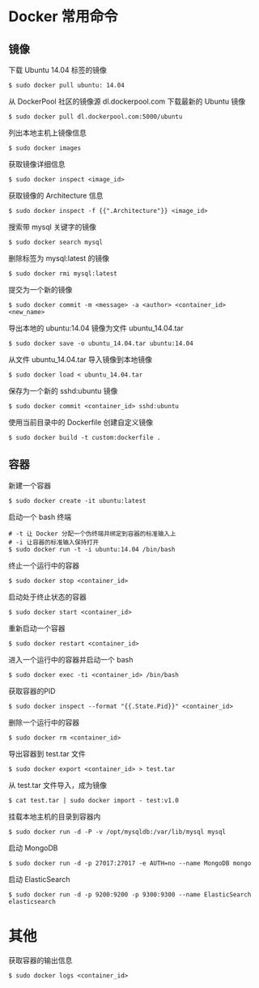 # Docker 常用命令

## 镜像
下载 Ubuntu 14.04 标签的镜像
```
$ sudo docker pull ubuntu: 14.04
```

从 DockerPool 社区的镜像源 dl.dockerpool.com 下载最新的 Ubuntu 镜像
```
$ sudo docker pull dl.dockerpool.com:5000/ubuntu
```

列出本地主机上镜像信息
```
$ sudo docker images
```

获取镜像详细信息
```
$ sudo docker inspect <image_id>
```

获取镜像的 Architecture 信息
```
$ sudo docker inspect -f {{".Architecture"}} <image_id>
```

搜索带 mysql 关键字的镜像
```
$ sudo docker search mysql
```

删除标签为 mysql:latest 的镜像
```
$ sudo docker rmi mysql:latest
```

提交为一个新的镜像
```
$ sudo docker commit -m <message> -a <author> <container_id> <new_name>
```

导出本地的 ubuntu:14.04 镜像为文件 ubuntu_14.04.tar
```
$ sudo docker save -o ubuntu_14.04.tar ubuntu:14.04
```

从文件 ubuntu_14.04.tar 导入镜像到本地镜像
```
$ sudo docker load < ubuntu_14.04.tar
```

保存为一个新的 sshd:ubuntu 镜像
```
$ sudo docker commit <container_id> sshd:ubuntu
```

使用当前目录中的 Dockerfile 创建自定义镜像
```
$ sudo docker build -t custom:dockerfile .
```

## 容器
新建一个容器
```
$ sudo docker create -it ubuntu:latest
```

启动一个 bash 终端
```
# -t 让 Docker 分配一个伪终端并绑定到容器的标准输入上
# -i 让容器的标准输入保持打开
$ sudo docker run -t -i ubuntu:14.04 /bin/bash
```

终止一个运行中的容器
```
$ sudo docker stop <container_id>
```

启动处于终止状态的容器
```
$ sudo docker start <container_id>
```

重新启动一个容器
```
$ sudo docker restart <container_id>
```

进入一个运行中的容器并启动一个 bash
```
$ sudo docker exec -ti <container_id> /bin/bash
```

获取容器的PID
```
$ sudo docker inspect --format "{{.State.Pid}}" <container_id>
```

删除一个运行中的容器
```
$ sudo docker rm <container_id>
```

导出容器到 test.tar 文件
```
$ sudo docker export <container_id> > test.tar
```

从 test.tar 文件导入，成为镜像
```
$ cat test.tar | sudo docker import - test:v1.0
```

挂载本地主机的目录到容器内
```
$ sudo docker run -d -P -v /opt/mysqldb:/var/lib/mysql mysql
```

启动 MongoDB
```
$ sudo docker run -d -p 27017:27017 -e AUTH=no --name MongoDB mongo
```

启动 ElasticSearch
```
$ sudo docker run -d -p 9200:9200 -p 9300:9300 --name ElasticSearch elasticsearch
```

# 其他
获取容器的输出信息
```
$ sudo docker logs <container_id>
```
